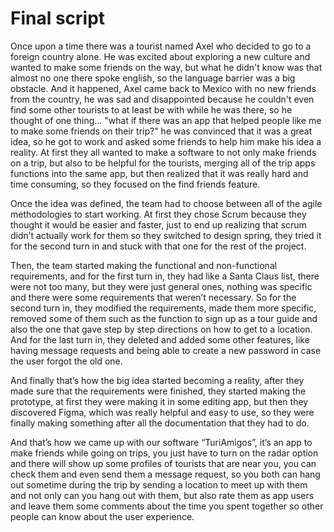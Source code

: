 # Final script
 Once upon a time there was a tourist named Axel who decided to go to a foreign country alone. He was excited about exploring a new culture and wanted to make some friends on the way, but what he didn't know was that almost no one there spoke english, so the language barrier was a big obstacle. And it happened, Axel came back to Mexico with no new friends from the country, he was sad and disappointed because he couldn't even find some other tourists to at least be with while he was there, so he thought of one thing... "what if there was an app that helped people like me to make some friends on their trip?" he was convinced that it was a great idea, so he got to work and asked some friends to help him make his idea a reality. At first they all wanted to make a software to not only make friends on a trip, but also to be helpful for the tourists, merging all of the trip apps functions into the same app, but then realized that it was really hard and time consuming, so they focused on the find friends feature. 

Once the idea was defined, the team had to choose between all of the agile methodologies to start working. At first they chose Scrum because they thought it would be easier and faster, just to end up realizing that scrum didn’t actually work for them so they switched to design spring, they tried it for the second turn in and stuck with that one for the rest of the project.

Then, the team started making the functional and non-functional requirements, and for the first turn in, they had like a Santa Claus list, there were not too many, but they were just general ones, nothing was specific and there were some requirements that weren’t necessary. So for the second turn in, they modified the requirements, made them more specific, removed some of them such as the function to sign up as a tour guide and also the one that gave step by step directions on how to get to a location. And for the last turn in, they deleted and added some other features, like having message requests and being able to create a new password in case the user forgot the old one.

And finally that’s how the big idea started becoming a reality, after they made sure that the requirements were finished, they started making the prototype, at first they were making it in some editing app, but then they discovered Figma, which was really helpful and easy to use, so they were finally making something after all the documentation that they had to do.

And that’s how we came up with our software “TuriAmigos”, it’s an app to make friends while going on trips, you just have to turn on the radar option and there will show up some profiles of tourists that are near you, you can check them and even send them a message request, so you both can hang out sometime during the trip by sending a location to meet up with them and not only can you hang out with them, but also rate them as app users and leave them some comments about the time you spent together so other people can know about the user experience.